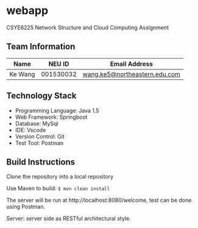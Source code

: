 # webapp
CSYE6225 Network Structure and Cloud Computing Assignment

## Team Information

| Name | NEU ID | Email Address |
| --- | --- | --- |
| Ke Wang| 001530032| wang.ke5@northeastern.edu.com |

## Technology Stack
- Programming Language: Java 1.5
- Web Framework: Springboot 
- Database: MySql
- IDE: Vscode
- Version Control: Git
- Test Tool: Postman

## Build Instructions
Clone the repository into a local repository

Use Maven to build:
<code>$ mvn clean install</code>


The server will be run at http://localhost:8080/welcome, test can be done using Postman.


Server: server side as RESTful architectural style. 




